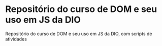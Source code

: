 # Repositório do curso de DOM e seu uso em JS da DIO

Repositório do curso de DOM e seu uso em JS da DIO, com scripts de atividades
